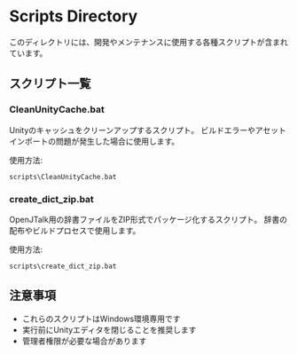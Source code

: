 # Scripts Directory

このディレクトリには、開発やメンテナンスに使用する各種スクリプトが含まれています。

## スクリプト一覧

### CleanUnityCache.bat
Unityのキャッシュをクリーンアップするスクリプト。
ビルドエラーやアセットインポートの問題が発生した場合に使用します。

使用方法:
```batch
scripts\CleanUnityCache.bat
```

### create_dict_zip.bat
OpenJTalk用の辞書ファイルをZIP形式でパッケージ化するスクリプト。
辞書の配布やビルドプロセスで使用します。

使用方法:
```batch
scripts\create_dict_zip.bat
```

## 注意事項

- これらのスクリプトはWindows環境専用です
- 実行前にUnityエディタを閉じることを推奨します
- 管理者権限が必要な場合があります
